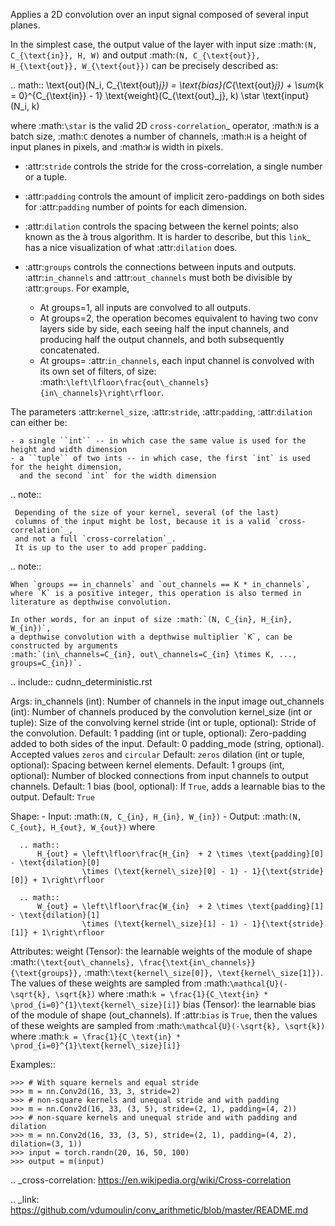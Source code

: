 Applies a 2D convolution over an input signal composed of several input
    planes.

In the simplest case, the output value of the layer with input size
:math:`(N, C_{\text{in}}, H, W)` and output :math:`(N, C_{\text{out}}, H_{\text{out}}, W_{\text{out}})`
can be precisely described as:

.. math::
    \text{out}(N_i, C_{\text{out}_j}) = \text{bias}(C_{\text{out}_j}) +
    \sum_{k = 0}^{C_{\text{in}} - 1} \text{weight}(C_{\text{out}_j}, k) \star \text{input}(N_i, k)


where :math:`\star` is the valid 2D `cross-correlation`_ operator,
:math:`N` is a batch size, :math:`C` denotes a number of channels,
:math:`H` is a height of input planes in pixels, and :math:`W` is
width in pixels.

* :attr:`stride` controls the stride for the cross-correlation, a single
  number or a tuple.

* :attr:`padding` controls the amount of implicit zero-paddings on both
  sides for :attr:`padding` number of points for each dimension.

* :attr:`dilation` controls the spacing between the kernel points; also
  known as the à trous algorithm. It is harder to describe, but this `link`_
  has a nice visualization of what :attr:`dilation` does.

* :attr:`groups` controls the connections between inputs and outputs.
  :attr:`in_channels` and :attr:`out_channels` must both be divisible by
  :attr:`groups`. For example,

    * At groups=1, all inputs are convolved to all outputs.
    * At groups=2, the operation becomes equivalent to having two conv
      layers side by side, each seeing half the input channels,
      and producing half the output channels, and both subsequently
      concatenated.
    * At groups= :attr:`in_channels`, each input channel is convolved with
      its own set of filters, of size:
      :math:`\left\lfloor\frac{out\_channels}{in\_channels}\right\rfloor`.

The parameters :attr:`kernel_size`, :attr:`stride`, :attr:`padding`, :attr:`dilation` can either be:

    - a single ``int`` -- in which case the same value is used for the height and width dimension
    - a ``tuple`` of two ints -- in which case, the first `int` is used for the height dimension,
      and the second `int` for the width dimension

.. note::

     Depending of the size of your kernel, several (of the last)
     columns of the input might be lost, because it is a valid `cross-correlation`_,
     and not a full `cross-correlation`_.
     It is up to the user to add proper padding.

.. note::

    When `groups == in_channels` and `out_channels == K * in_channels`,
    where `K` is a positive integer, this operation is also termed in
    literature as depthwise convolution.

    In other words, for an input of size :math:`(N, C_{in}, H_{in}, W_{in})`,
    a depthwise convolution with a depthwise multiplier `K`, can be constructed by arguments
    :math:`(in\_channels=C_{in}, out\_channels=C_{in} \times K, ..., groups=C_{in})`.

.. include:: cudnn_deterministic.rst

Args:
    in_channels (int): Number of channels in the input image
    out_channels (int): Number of channels produced by the convolution
    kernel_size (int or tuple): Size of the convolving kernel
    stride (int or tuple, optional): Stride of the convolution. Default: 1
    padding (int or tuple, optional): Zero-padding added to both sides of the input. Default: 0
    padding_mode (string, optional). Accepted values `zeros` and `circular` Default: `zeros`
    dilation (int or tuple, optional): Spacing between kernel elements. Default: 1
    groups (int, optional): Number of blocked connections from input channels to output channels. Default: 1
    bias (bool, optional): If ``True``, adds a learnable bias to the output. Default: ``True``

Shape:
    - Input: :math:`(N, C_{in}, H_{in}, W_{in})`
    - Output: :math:`(N, C_{out}, H_{out}, W_{out})` where

      .. math::
          H_{out} = \left\lfloor\frac{H_{in}  + 2 \times \text{padding}[0] - \text{dilation}[0]
                    \times (\text{kernel\_size}[0] - 1) - 1}{\text{stride}[0]} + 1\right\rfloor

      .. math::
          W_{out} = \left\lfloor\frac{W_{in}  + 2 \times \text{padding}[1] - \text{dilation}[1]
                    \times (\text{kernel\_size}[1] - 1) - 1}{\text{stride}[1]} + 1\right\rfloor

Attributes:
    weight (Tensor): the learnable weights of the module of shape
                     :math:`(\text{out\_channels}, \frac{\text{in\_channels}}{\text{groups}},`
                     :math:`\text{kernel\_size[0]}, \text{kernel\_size[1]})`.
                     The values of these weights are sampled from
                     :math:`\mathcal{U}(-\sqrt{k}, \sqrt{k})` where
                     :math:`k = \frac{1}{C_\text{in} * \prod_{i=0}^{1}\text{kernel\_size}[i]}`
    bias (Tensor):   the learnable bias of the module of shape (out_channels). If :attr:`bias` is ``True``,
                     then the values of these weights are
                     sampled from :math:`\mathcal{U}(-\sqrt{k}, \sqrt{k})` where
                     :math:`k = \frac{1}{C_\text{in} * \prod_{i=0}^{1}\text{kernel\_size}[i]}`

Examples::

    >>> # With square kernels and equal stride
    >>> m = nn.Conv2d(16, 33, 3, stride=2)
    >>> # non-square kernels and unequal stride and with padding
    >>> m = nn.Conv2d(16, 33, (3, 5), stride=(2, 1), padding=(4, 2))
    >>> # non-square kernels and unequal stride and with padding and dilation
    >>> m = nn.Conv2d(16, 33, (3, 5), stride=(2, 1), padding=(4, 2), dilation=(3, 1))
    >>> input = torch.randn(20, 16, 50, 100)
    >>> output = m(input)

.. _cross-correlation:
    https://en.wikipedia.org/wiki/Cross-correlation

.. _link:
    https://github.com/vdumoulin/conv_arithmetic/blob/master/README.md
